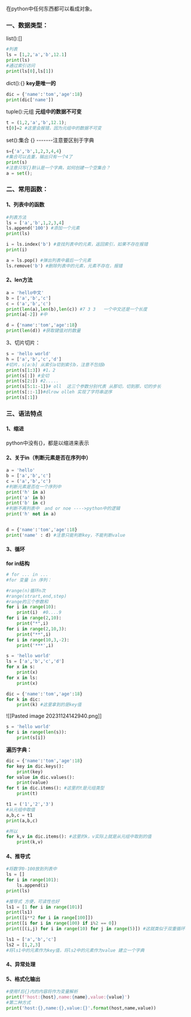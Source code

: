 在python中任何东西都可以看成对象。
### 一、数据类型：
list():[]
```python
#列表
ls = [1,2,'a','b',12.1]
print(ls)
#通过索引访问
print(ls[0],ls[1])
```
dict():{}    **key是唯一的**
```python
dic = {'name':'tom','age':18}
print(dic['name'])
```
tuple():元组  **元组中的数据不可变**
```python
t = (1,2,'a','b',12.1);
t[0]=2 #这里会报错，因为元组中的数据不可变
```
set():集合 {} -------注意要区别于字典
```python
s={'a','b',1,2,3,4,4}
#集合可以去重，输出只有一个4了
print(s)
#注意只写{}默认是一个字典，如何创建一个空集合？
a = set();
```

### 二、常用函数：
#### 1、列表中的函数
```python
#列表方法
ls = ['a','b',1,2,3,4]
ls.append('100') #添加一个元素
print(ls)

i = ls.index('b') #查找列表中的元素，返回索引，如果不存在报错
print(i)

a = ls.pop() #弹出列表中最后一个元素
ls.remove('b') #删除列表中的元素，元素不存在，报错
```
#### 2、len方法
```python
a = 'hello中文'
b = ['a','b','c']
c = ('a','b','c')
print(len(a),len(b),len(c)) #7 3 3   一个中文还是一个长度
print(a[-2]) #中

d = {'name':'tom','age':18}
print(len(d)) #获取键值对的数量
```
3、切片切片：
```python
s = 'hello world'
h = ['a','b','c','d']
#切片，s[a:b] 从索引a切到索引b，注意不包括b
print(s[1:3]) #1，2
print(s[:]) #全切
print(s[2:]) #2.....
print(s[5:1:-1])# oll  这三个参数分别代表 从那切，切到那，切的步长
print(s[::-1])#dlrow olleh 实现了字符串逆序
print(s[:1])
```
### 三、语法特点
####  1、缩进
python中没有{}，都是以缩进来表示
#### 2、关于in（判断元素是否在序列中）
```python
a = 'hello'
b = ['a','b','c']
c = ('a','b','c')
#判断元素是否在一个序列中
print('h' in a)
print('a' in b)
print('b' in c)
#判断不再列表中  and or noe ---->python中的逻辑
print('h' not in a)


d = {'name':'tom','age':18}
print('name' : d) #注意只能判断key，不能判断value
```

#### 3、循环
**for in结构**
```python
# for ... in ...
#for 变量 in 序列：

#range(n)循环n次
#range(strart,end,step)
#range的三个参数和
for i in range(10):
	print(i)  #0....9
for i in range(2,10):
	print("*",i)
for i in range(2,10,3):
	print("**",i)
for i in range(10,3,-2):
	print('***',i)

s = 'hello world'
ls = ['a','b','c','d']
for x in s:
	print(x)
for x in ls:
	print(x)

dic = {'name':'tom','age':18}
for k in dic:
	print(k) #这里拿到的是key值
```
![[Pasted image 20231124142940.png]]

```python
s = 'hello world'
for i in range(len(s)):
	print(s[i])
```
**遍历字典：**
```python
dic = {'name':'tom','age':18}
for key in dic.keys():
	print(key)
for value in dic.values():
	print(value)
for t in dic.items(): #这里的t是元组类型
	print(t)

t1 = ('1','2','3')
#从元组中取值
a,b,c = t1
print(a,b,c)

#所以
for k,v in dic.items(): #这里的k，v实际上就是从元组中取到的值
	print(k,v)
```
#### 4、推导式
```python
#将数字0-100放到列表中
ls = []
for i in range(101):
    ls.append(i)
print(ls)

#推导式 方便，可读性也好
ls1 = [1 for i in range(101)]
print(ls1)
print([i**2 for i in range[100]])
print([i for i in range(100) if i%2 == 0])
print([(i,j) for i in range(10) for j in range(5)]) #这就类似于双重循环

ls1 = ['a','b','c']
ls2 = [1,2,3]
#将ls1中的元素作为key值，将ls2中的元素作为value 建立一个字典


```
#### 4、异常处理
#### 5、格式化输出
```python
#使用f后{}内的内容将作为变量解析
print(f'host:{host},name:{name},value:{value}')
#第二种方式
print('host:{},name:{},value:{}'.format(host,name,value))
```